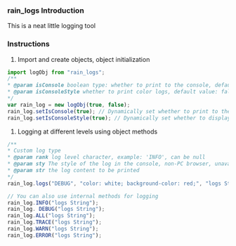 ### rain_logs Introduction

This is a neat little logging tool

### Instructions

1. Import and create objects, object initialization

```js
import logObj from "rain_logs";
/**
* @param isConsole boolean type: whether to print to the console, default true
* @param isConsoleStyle whether to print color logs, default value: false (note: this setting only works in browsers)
*/
var rain_log = new logObj(true, false);
rain_log.setIsConsole(true); // Dynamically set whether to print to the console, default value: true
rain_log.setIsConsoleStyle(true); // Dynamically set whether to display the style of the console log, generally only effective in the browser console, default value: false
```

1. Logging at different levels using object methods

```js
/**
* Custom log type
* @param rank log level character, example: 'INFO', can be null
* @param sty The style of the log in the console, non-PC browser, unavailable, can be null
* @param str the log content to be printed
*/
rain_log.logs("DEBUG", "color: white; background-color: red;", "logs String");

// You can also use internal methods for logging
rain_log.INFO("logs String");
rain_log. DEBUG("logs String");
rain_log.ALL("logs String");
rain_log.TRACE("logs String");
rain_log.WARN("logs String");
rain_log.ERROR("logs String");
```
